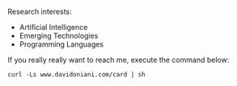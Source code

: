 Research interests:

- Artificial Intelligence
- Emerging Technologies
- Programming Languages

If you really really want to reach me, execute the command below:

```console
curl -Ls www.davidoniani.com/card | sh
```
